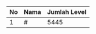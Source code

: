 | No | Nama            | Jumlah Level |
|----|-----------------|--------------|
| 1  | #    |    5445        |
